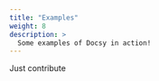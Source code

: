 ```yaml
---
title: "Examples"
weight: 8
description: >
  Some examples of Docsy in action!
---
```


Just contribute
